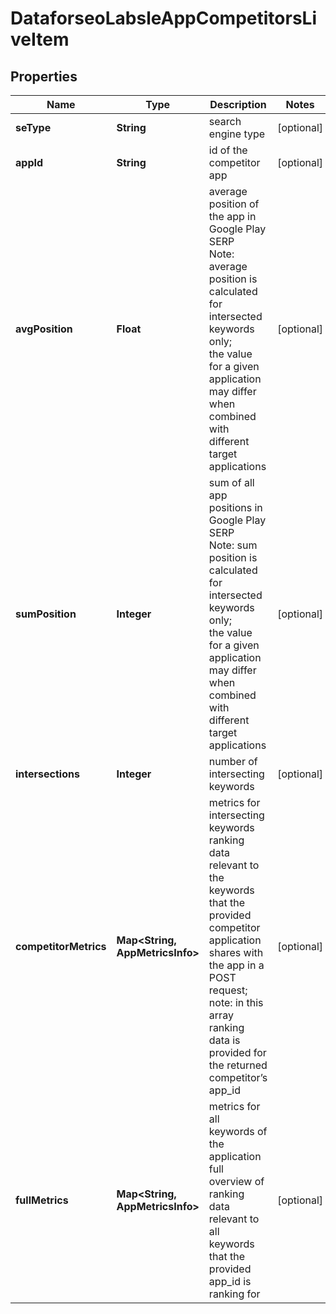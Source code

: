 # DataforseoLabsleAppCompetitorsLiveItem


## Properties

| Name | Type | Description | Notes |
|------------ | ------------- | ------------- | -------------|
**seType** | **String** | search engine type |[optional]|
**appId** | **String** | id of the competitor app |[optional]|
**avgPosition** | **Float** | average position of the app in Google Play SERP<br>Note: average position is calculated for intersected keywords only;<br>the value for a given application may differ when combined with different target applications |[optional]|
**sumPosition** | **Integer** | sum of all app positions in Google Play SERP<br>Note: sum position is calculated for intersected keywords only;<br>the value for a given application may differ when combined with different target applications |[optional]|
**intersections** | **Integer** | number of intersecting keywords |[optional]|
**competitorMetrics** | **Map<String, AppMetricsInfo>** | metrics for intersecting keywords<br>ranking data relevant to the keywords that the provided competitor application shares with the app in a POST request;<br>note: in this array ranking data is provided for the returned competitor’s app_id |[optional]|
**fullMetrics** | **Map<String, AppMetricsInfo>** | metrics for all keywords of the application<br>full overview of ranking data relevant to all keywords that the provided app_id is ranking for |[optional]|